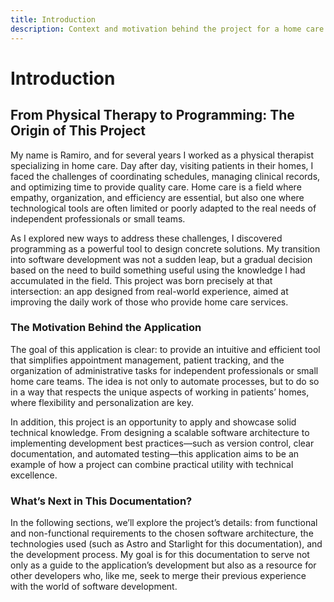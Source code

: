 ```yaml
---
title: Introduction
description: Context and motivation behind the project for a home care application.
---
```


# Introduction

## From Physical Therapy to Programming: The Origin of This Project

My name is Ramiro, and for several years I worked as a physical therapist specializing in home care. Day after day, visiting patients in their homes, I faced the challenges of coordinating schedules, managing clinical records, and optimizing time to provide quality care. Home care is a field where empathy, organization, and efficiency are essential, but also one where technological tools are often limited or poorly adapted to the real needs of independent professionals or small teams.

As I explored new ways to address these challenges, I discovered programming as a powerful tool to design concrete solutions. My transition into software development was not a sudden leap, but a gradual decision based on the need to build something useful using the knowledge I had accumulated in the field. This project was born precisely at that intersection: an app designed from real-world experience, aimed at improving the daily work of those who provide home care services.

### The Motivation Behind the Application

The goal of this application is clear: to provide an intuitive and efficient tool that simplifies appointment management, patient tracking, and the organization of administrative tasks for independent professionals or small home care teams. The idea is not only to automate processes, but to do so in a way that respects the unique aspects of working in patients’ homes, where flexibility and personalization are key.

In addition, this project is an opportunity to apply and showcase solid technical knowledge. From designing a scalable software architecture to implementing development best practices—such as version control, clear documentation, and automated testing—this application aims to be an example of how a project can combine practical utility with technical excellence.

### What’s Next in This Documentation?

In the following sections, we’ll explore the project’s details: from functional and non-functional requirements to the chosen software architecture, the technologies used (such as Astro and Starlight for this documentation), and the development process. My goal is for this documentation to serve not only as a guide to the application’s development but also as a resource for other developers who, like me, seek to merge their previous experience with the world of software development.
